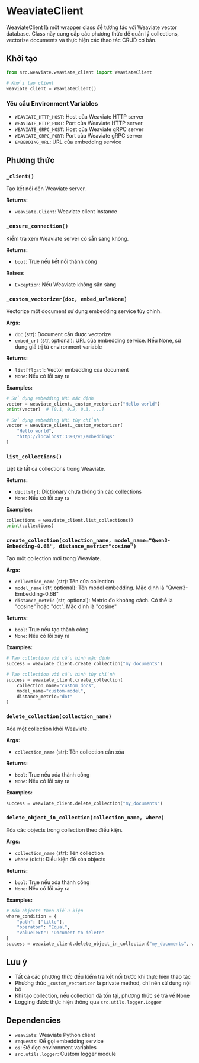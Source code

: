 # WeaviateClient

WeaviateClient là một wrapper class để tương tác với Weaviate vector database. Class này cung cấp các phương thức để quản lý collections, vectorize documents và thực hiện các thao tác CRUD cơ bản.

## Khởi tạo

```python
from src.weaviate.weaviate_client import WeaviateClient

# Khởi tạo client
weaviate_client = WeaviateClient()
```

### Yêu cầu Environment Variables

- `WEAVIATE_HTTP_HOST`: Host của Weaviate HTTP server
- `WEAVIATE_HTTP_PORT`: Port của Weaviate HTTP server
- `WEAVIATE_GRPC_HOST`: Host của Weaviate gRPC server
- `WEAVIATE_GRPC_PORT`: Port của Weaviate gRPC server
- `EMBEDDING_URL`: URL của embedding service

## Phương thức

### `_client()`

Tạo kết nối đến Weaviate server.

**Returns:**
- `weaviate.Client`: Weaviate client instance

### `_ensure_connection()`

Kiểm tra xem Weaviate server có sẵn sàng không.

**Returns:**
- `bool`: True nếu kết nối thành công

**Raises:**
- `Exception`: Nếu Weaviate không sẵn sàng

### `_custom_vectorizer(doc, embed_url=None)`

Vectorize một document sử dụng embedding service tùy chỉnh.

**Args:**
- `doc` (str): Document cần được vectorize
- `embed_url` (str, optional): URL của embedding service. Nếu None, sử dụng giá trị từ environment variable

**Returns:**
- `list[float]`: Vector embedding của document
- `None`: Nếu có lỗi xảy ra

**Examples:**
```python
# Sử dụng embedding URL mặc định
vector = weaviate_client._custom_vectorizer("Hello world")
print(vector)  # [0.1, 0.2, 0.3, ...]

# Sử dụng embedding URL tùy chỉnh
vector = weaviate_client._custom_vectorizer(
    "Hello world",
    "http://localhost:3390/v1/embeddings"
)
```

### `list_collections()`

Liệt kê tất cả collections trong Weaviate.

**Returns:**
- `dict[str]`: Dictionary chứa thông tin các collections
- `None`: Nếu có lỗi xảy ra

**Examples:**
```python
collections = weaviate_client.list_collections()
print(collections)
```

### `create_collection(collection_name, model_name="Qwen3-Embedding-0.6B", distance_metric="cosine")`

Tạo một collection mới trong Weaviate.

**Args:**
- `collection_name` (str): Tên của collection
- `model_name` (str, optional): Tên model embedding. Mặc định là "Qwen3-Embedding-0.6B"
- `distance_metric` (str, optional): Metric đo khoảng cách. Có thể là "cosine" hoặc "dot". Mặc định là "cosine"

**Returns:**
- `bool`: True nếu tạo thành công
- `None`: Nếu có lỗi xảy ra

**Examples:**
```python
# Tạo collection với cấu hình mặc định
success = weaviate_client.create_collection("my_documents")

# Tạo collection với cấu hình tùy chỉnh
success = weaviate_client.create_collection(
    collection_name="custom_docs",
    model_name="custom-model",
    distance_metric="dot"
)
```

### `delete_collection(collection_name)`

Xóa một collection khỏi Weaviate.

**Args:**
- `collection_name` (str): Tên collection cần xóa

**Returns:**
- `bool`: True nếu xóa thành công
- `None`: Nếu có lỗi xảy ra

**Examples:**
```python
success = weaviate_client.delete_collection("my_documents")
```

### `delete_object_in_collection(collection_name, where)`

Xóa các objects trong collection theo điều kiện.

**Args:**
- `collection_name` (str): Tên collection
- `where` (dict): Điều kiện để xóa objects

**Returns:**
- `bool`: True nếu xóa thành công
- `None`: Nếu có lỗi xảy ra

**Examples:**
```python
# Xóa objects theo điều kiện
where_condition = {
    "path": ["title"],
    "operator": "Equal",
    "valueText": "Document to delete"
}
success = weaviate_client.delete_object_in_collection("my_documents", where_condition)
```

## Lưu ý

- Tất cả các phương thức đều kiểm tra kết nối trước khi thực hiện thao tác
- Phương thức `_custom_vectorizer` là private method, chỉ nên sử dụng nội bộ
- Khi tạo collection, nếu collection đã tồn tại, phương thức sẽ trả về None
- Logging được thực hiện thông qua `src.utils.logger.Logger`

## Dependencies

- `weaviate`: Weaviate Python client
- `requests`: Để gọi embedding service
- `os`: Để đọc environment variables
- `src.utils.logger`: Custom logger module